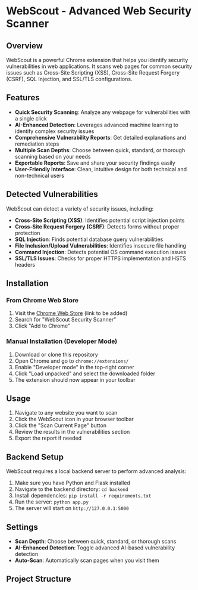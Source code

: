 # WebScout - Advanced Web Security Scanner 

## Overview

WebScout is a powerful Chrome extension that helps you identify security vulnerabilities in web applications. It scans web pages for common security issues such as Cross-Site Scripting (XSS), Cross-Site Request Forgery (CSRF), SQL Injection, and SSL/TLS configurations.

## Features

- **Quick Security Scanning**: Analyze any webpage for vulnerabilities with a single click
- **AI-Enhanced Detection**: Leverages advanced machine learning to identify complex security issues
- **Comprehensive Vulnerability Reports**: Get detailed explanations and remediation steps
- **Multiple Scan Depths**: Choose between quick, standard, or thorough scanning based on your needs
- **Exportable Reports**: Save and share your security findings easily
- **User-Friendly Interface**: Clean, intuitive design for both technical and non-technical users

## Detected Vulnerabilities

WebScout can detect a variety of security issues, including:

- **Cross-Site Scripting (XSS)**: Identifies potential script injection points
- **Cross-Site Request Forgery (CSRF)**: Detects forms without proper protection
- **SQL Injection**: Finds potential database query vulnerabilities
- **File Inclusion/Upload Vulnerabilities**: Identifies insecure file handling
- **Command Injection**: Detects potential OS command execution issues
- **SSL/TLS Issues**: Checks for proper HTTPS implementation and HSTS headers

## Installation

### From Chrome Web Store

1. Visit the [Chrome Web Store](https://chrome.google.com/webstore) (link to be added)
2. Search for "WebScout Security Scanner"
3. Click "Add to Chrome"

### Manual Installation (Developer Mode)

1. Download or clone this repository
2. Open Chrome and go to `chrome://extensions/`
3. Enable "Developer mode" in the top-right corner
4. Click "Load unpacked" and select the downloaded folder
5. The extension should now appear in your toolbar

## Usage

1. Navigate to any website you want to scan
2. Click the WebScout icon in your browser toolbar
3. Click the "Scan Current Page" button
4. Review the results in the vulnerabilities section
5. Export the report if needed

## Backend Setup

WebScout requires a local backend server to perform advanced analysis:

1. Make sure you have Python and Flask installed
2. Navigate to the backend directory: `cd backend`
3. Install dependencies: `pip install -r requirements.txt`
4. Run the server: `python app.py`
5. The server will start on `http://127.0.0.1:5000`

## Settings

- **Scan Depth**: Choose between quick, standard, or thorough scans
- **AI-Enhanced Detection**: Toggle advanced AI-based vulnerability detection
- **Auto-Scan**: Automatically scan pages when you visit them

## Project Structure
